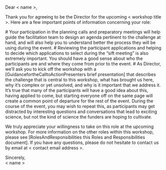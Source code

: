 Dear < name >,
<p>
Thank you for agreeing to be the Director for the upcoming < workshop title >. Here are a few important points of information concerning your role: 
<p>
 # Your participation in the planning calls and preparatory meetings will help guide the facilitation team to design an agenda pertinent to the challenge at hand, and will also help you to understand better the process they will be using during the event.
 # Reviewing the participant applications and helping to decide which applications to select during the “sift meeting” is also extremely important. You should have a good sense about who the participants are and where they come from prior to the event.
 # As Director, we’ll ask you to kick off the workshop with a [GuidancefortheCalltoActionPresenters brief presentation] that describes the challenge that is central to this workshop, what has brought us here, why it’s complex or yet unsolved, and why is it important that we address it. It’s true that many of the participants will have a good idea about this, having applied to come, but starting everyone off on the same page will create a common point of departure for the rest of the event. During the course of the event, you may wish to repeat this, as participants may get distracted by interesting questions and conversations that lead to exciting science, but not the kind of science the funders are hoping to cultivate.
<p>
We truly appreciate your willingness to take on this role at the upcoming workshop. For more information on the other roles within this workshop, please see [RolesAndResponsibilities this Roles and Responsibilities document]. If you have any questions, please do not hesitate to contact us by email at < contact email address >.

Sincerely,
<br>
< name >